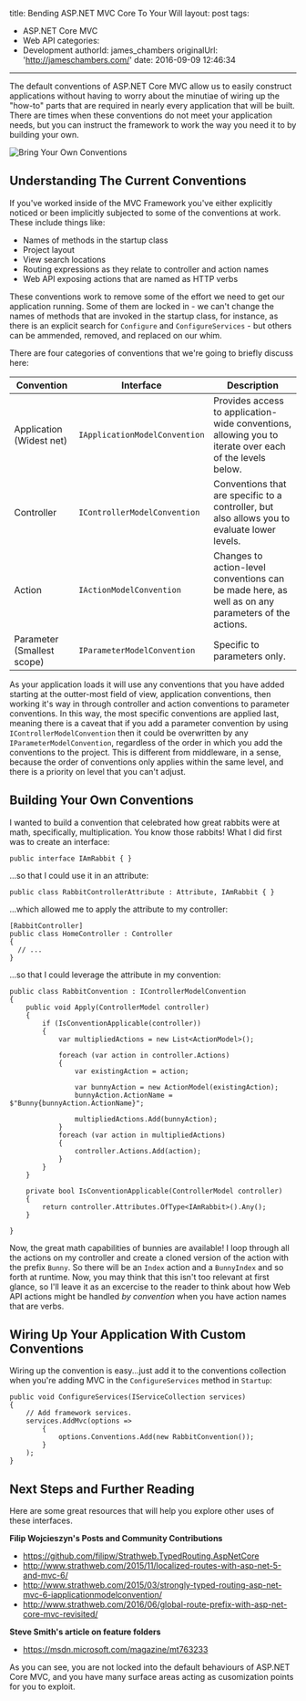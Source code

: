 title: Bending ASP.NET MVC Core To Your Will
layout: post
tags:
  - ASP.NET Core MVC
  - Web API
categories:
  - Development
authorId: james_chambers
originalUrl: 'http://jameschambers.com/'
date: 2016-09-09 12:46:34
---

The default conventions of ASP.NET Core MVC allow us to easily construct applications without having to worry about the minutiae of wiring up the "how-to" parts that are required in nearly every application that will be built.  There are times when these conventions do not meet your application needs, but you can instruct the framework to work the way you need it to by building your own.

![Bring Your Own Conventions](https://jcblogimages.blob.core.windows.net:443/img/2016/09/bunnies-are-good-at-multiplying.png)


<!-- more -->

## Understanding The Current Conventions
If you've worked inside of the MVC Framework you've either explicitly noticed or been implicitly subjected to some of the conventions at work. These include things like:

 - Names of methods in the startup class
 - Project layout 
 - View search locations
 - Routing expressions as they relate to controller and action names
 - Web API exposing actions that are named as HTTP verbs

These conventions work to remove some of the effort we need to get our application running. Some of them are locked in - we can't change the names of methods that are invoked in the startup class, for instance, as there is an explicit search for `Configure` and `ConfigureServices` - but others can be ammended, removed, and replaced on our whim.

There are four categories of conventions that we're going to briefly discuss here:

| Convention | Interface | Description |
|-------------|-------------------------------|---------------------------------------------------------------------------------------------------------|
| Application (Widest net) | `IApplicationModelConvention` | Provides access to application-wide conventions, allowing you to iterate over each of the levels below. |
| Controller | `IControllerModelConvention` | Conventions that are specific to a controller, but also allows you to evaluate lower levels. |
| Action | `IActionModelConvention` | Changes to action-level conventions can be made here, as well as on any parameters of the actions. |
| Parameter (Smallest scope) | `IParameterModelConvention` | Specific to parameters only. |

As your application loads it will use any conventions that you have added starting at the outter-most field of view, application conventions, then working it's way in through controller and action conventions to parameter conventions. In this way, the most specific conventions are applied last, meaning there is a caveat that if you add a parameter convention by using `IControllerModelConvention` then it could be overwritten by any `IParameterModelConvention`, regardless of the order in which you add the conventions to the project. This is different from middleware, in a sense, because the order of conventions only applies within the same level, and there is a priority on level that you can't adjust.

## Building Your Own Conventions
I wanted to build a convention that celebrated how great rabbits were at math, specifically, multiplication. You know those rabbits! What I did first was to create an interface:

```
public interface IAmRabbit { }
```

...so that I could use it in an attribute:

```
public class RabbitControllerAttribute : Attribute, IAmRabbit { }
```

...which allowed me to apply the attribute to my controller:
```
[RabbitController]
public class HomeController : Controller
{  
  // ...
}
```

...so that I could leverage the attribute in my convention:

```
public class RabbitConvention : IControllerModelConvention
{
    public void Apply(ControllerModel controller)
    {
        if (IsConventionApplicable(controller))
        {
            var multipliedActions = new List<ActionModel>();

            foreach (var action in controller.Actions)
            {
                var existingAction = action;

                var bunnyAction = new ActionModel(existingAction);
                bunnyAction.ActionName = $"Bunny{bunnyAction.ActionName}";
                
                multipliedActions.Add(bunnyAction);
            }
            foreach (var action in multipliedActions)
            {
                controller.Actions.Add(action);
            }
        }
    }

    private bool IsConventionApplicable(ControllerModel controller)
    {
        return controller.Attributes.OfType<IAmRabbit>().Any();
    }

}
```

Now, the great math capabilities of bunnies are available! I loop through all the actions on my controller and create a cloned version of the action with the prefix `Bunny`. So there will be an `Index` action and a `BunnyIndex` and so forth at runtime. Now, you may think that this isn't too relevant at first glance, so I'll leave it as an excercise to the reader to think about how Web API actions might be handled _by convention_ when you have action names that are verbs.   

## Wiring Up Your Application With Custom Conventions
Wiring up the convention is easy...just add it to the conventions collection when you're adding MVC in the `ConfigureServices` method in `Startup`:

```
public void ConfigureServices(IServiceCollection services)
{
    // Add framework services.
    services.AddMvc(options =>
        {
            options.Conventions.Add(new RabbitConvention());
        }
    );            
}
```


## Next Steps and Further Reading

Here are some great resources that will help you explore other uses of these interfaces.

**Filip Wojcieszyn's Posts and Community Contributions**
 - https://github.com/filipw/Strathweb.TypedRouting.AspNetCore
 - http://www.strathweb.com/2015/11/localized-routes-with-asp-net-5-and-mvc-6/
 - http://www.strathweb.com/2015/03/strongly-typed-routing-asp-net-mvc-6-iapplicationmodelconvention/
 - http://www.strathweb.com/2016/06/global-route-prefix-with-asp-net-core-mvc-revisited/
 
**Steve Smith's article on feature folders**
 - https://msdn.microsoft.com/magazine/mt763233

As you can see, you are not locked into the default behaviours of ASP.NET Core MVC, and you have many surface areas acting as cusomization points for you to exploit.

